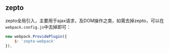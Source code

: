## zepto

zepto全局引入，主要用于ajax请求，及DOM操作之类，如需去掉zepto，可以在`webpack.config.js`中去掉即可：

```javascript
new webpack.ProvidePlugin({
    $: 'zepto-webpack'
}),
```